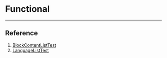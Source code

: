 # Functional
---

## Reference
1. [BlockContentListTest](https://github.com/drupal/drupal/blob/8.5.x/core/modules/block_content/tests/src/Functional/BlockContentListTest.php)
2. [LanguageListTest](https://github.com/drupal/drupal/blob/8.5.x/core/modules/language/tests/src/Functional/LanguageListTest.php)
